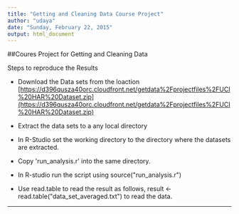 ```yaml
---
title: "Getting and Cleaning Data Course Project"
author: "udaya"
date: "Sunday, February 22, 2015"
output: html_document
---
```


##Coures Project  for Getting and Cleaning Data

Steps to reproduce the Results

* Download the Data sets from the loaction
[https://d396qusza40orc.cloudfront.net/getdata%2Fprojectfiles%2FUCI%20HAR%20Dataset.zip](https://d396qusza40orc.cloudfront.net/getdata%2Fprojectfiles%2FUCI%20HAR%20Dataset.zip)

* Extract the data sets to a any local directory 

* In R-Studio set the working directory to the directory where the datasets are extracted. 

* Copy 'run_analysis.r' into the same directory.

* In R-studio run the script using source("run_analysis.r")

* Use read.table to read the result as follows,  result <- read.table("data_set_averaged.txt") to read the data. 

------------------------------------------------------------------------------------
